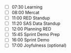 - [ ] 07:30 Learning
- [ ] 08:00 Mercat
- [ ] 11:00 RED Standup
- [ ] 11:20 SAS Data Standup
- [ ] 12:00 Planning RED
- [ ] 15:45 Sprint Demo Prep
- [ ] 16:00 Sprint Demo
- [ ] 17:00 Joyfulness (optional)